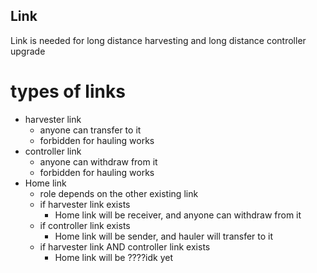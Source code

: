 ## Link

Link is needed for long distance harvesting and long distance controller upgrade

# types of links
- harvester link
    - anyone can transfer to it
    - forbidden for hauling works
- controller link
    - anyone can withdraw from it
    - forbidden for hauling works
- Home link
    - role depends on the other existing link
    - if harvester link exists
        - Home link will be receiver, and anyone can withdraw from it
    - if controller link exists
        - Home link will be sender, and hauler will transfer to it
    - if harvester link AND controller link exists
        - Home link will be ????idk yet